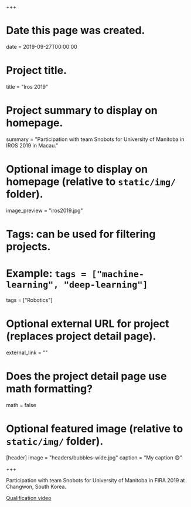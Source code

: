 +++
# Date this page was created.
date = 2019-09-27T00:00:00

# Project title.
title = "Iros 2019"

# Project summary to display on homepage.
summary = "Participation with team Snobots for University of Manitoba in IROS 2019 in Macau."

# Optional image to display on homepage (relative to `static/img/` folder).
image_preview = "iros2019.jpg"

# Tags: can be used for filtering projects.
# Example: `tags = ["machine-learning", "deep-learning"]`
tags = ["Robotics"]

# Optional external URL for project (replaces project detail page).
external_link = ""

# Does the project detail page use math formatting?
math = false

# Optional featured image (relative to `static/img/` folder).
[header]
image = "headers/bubbles-wide.jpg"
caption = "My caption :smile:"

+++

Participation with team Snobots for University of Manitoba in FIRA 2019 at Changwon, South Korea.

[Qualification video](https://www.youtube.com/watch?v=hE4ZpEnaQtY)
